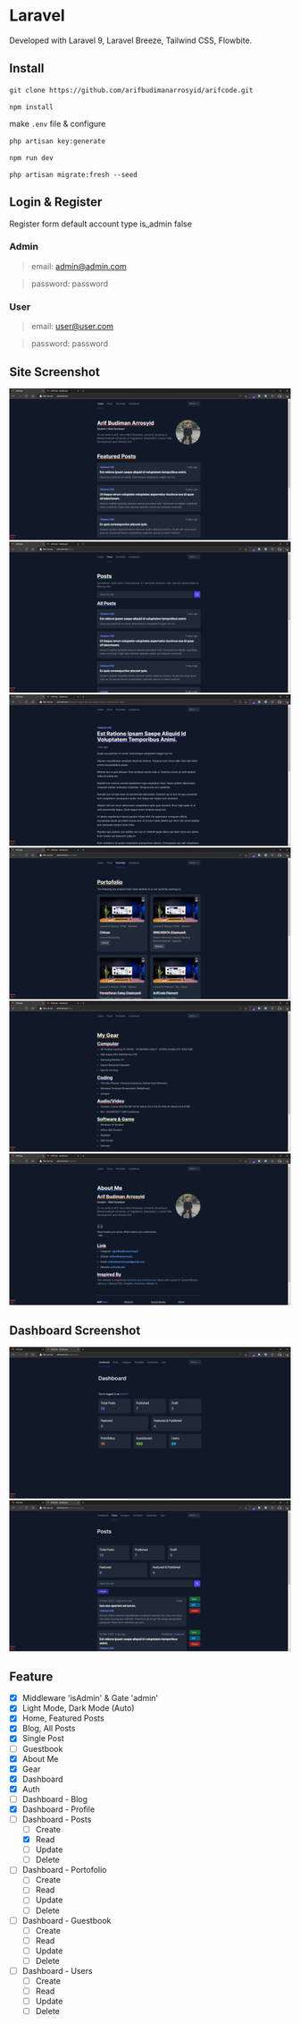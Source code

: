 # Laravel
Developed with Laravel 9, Laravel Breeze, Tailwind CSS, Flowbite.

## Install
```
git clone https://github.com/arifbudimanarrosyid/arifcode.git
```
```
npm install
```
make `.env` file & configure
```
php artisan key:generate
```
```
npm run dev
```
```
php artisan migrate:fresh --seed
```

## Login & Register
Register form default account type is_admin false
### Admin
>email: admin@admin.com

>password: password

### User
>email: user@user.com

>password: password


## Site Screenshot
![home](screenshot/home.png)
![posts](screenshot/posts.png)
![singelpost](screenshot/singelpost.png)
![portofolio](screenshot/portofolio.png)
![gear](screenshot/gear.png)
![aboutme](screenshot/aboutme.png)

## Dashboard Screenshot
![dashboard](screenshot/dashboard.png)
![dashboardposts](screenshot/dashboardposts.png)

## Feature
- [x] Middleware 'isAdmin' & Gate 'admin'
- [x] Light Mode, Dark Mode (Auto)
- [x] Home, Featured Posts
- [x] Blog, All Posts
- [x] Single Post
- [ ] Guestbook
- [x] About Me
- [x] Gear
- [x] Dashboard
- [x] Auth
- [ ] Dashboard - Blog
- [x] Dashboard - Profile
- [ ] Dashboard - Posts
  - [ ] Create
  - [x] Read
  - [ ] Update
  - [ ] Delete
- [ ] Dashboard - Portofolio
  - [ ] Create
  - [ ] Read
  - [ ] Update
  - [ ] Delete
- [ ] Dashboard - Guestbook
  - [ ] Create
  - [ ] Read
  - [ ] Update
  - [ ] Delete
- [ ] Dashboard - Users
  - [ ] Create
  - [ ] Read
  - [ ] Update
  - [ ] Delete
